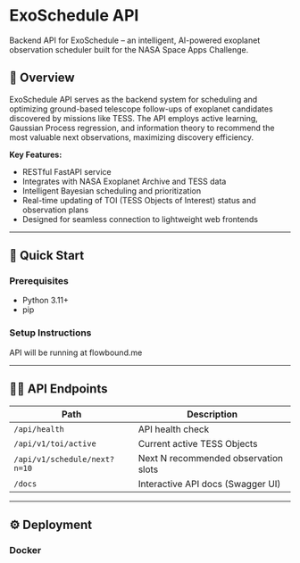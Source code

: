 # ExoSchedule API

Backend API for ExoSchedule – an intelligent, AI-powered exoplanet observation scheduler built for the NASA Space Apps Challenge.

## 🌌 Overview

ExoSchedule API serves as the backend system for scheduling and optimizing ground-based telescope follow-ups of exoplanet candidates discovered by missions like TESS. The API employs active learning, Gaussian Process regression, and information theory to recommend the most valuable next observations, maximizing discovery efficiency.

**Key Features:**
- RESTful FastAPI service
- Integrates with NASA Exoplanet Archive and TESS data
- Intelligent Bayesian scheduling and prioritization
- Real-time updating of TOI (TESS Objects of Interest) status and observation plans
- Designed for seamless connection to lightweight web frontends

---

## 🚀 Quick Start

### Prerequisites
- Python 3.11+
- pip

### Setup Instructions
API will be running at flowbound.me

---

## 🧑‍💻 API Endpoints

| Path                         | Description                         |
|------------------------------|-------------------------------------|
| `/api/health`                | API health check                    |
| `/api/v1/toi/active`         | Current active TESS Objects         |
| `/api/v1/schedule/next?n=10` | Next N recommended observation slots|
| `/docs`                      | Interactive API docs (Swagger UI)   |

---

## ⚙️ Deployment

### Docker


